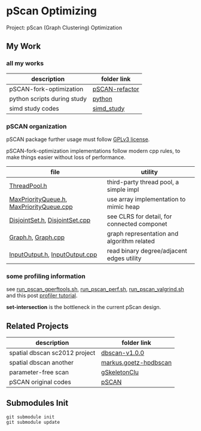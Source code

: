 # pScan Optimizing

Project: pScan (Graph Clustering) Optimization

## My Work

### all my works

description | folder link
--- | ---
pSCAN-fork-optimization | [pSCAN-refactor](pSCAN-refactor)
python scripts during study | [python](python)
simd study codes | [simd_study](simd_study)

### pSCAN organization

pSCAN package further usage must follow [GPLv3 license](pSCAN-refactor/LICENSE).

pSCAN-fork-optimization implementations follow modern cpp rules, to make things easier without loss of performance.

file | utility
--- | ---
[ThreadPool.h](pSCAN-refactor/ThreadPool.h) | third-party thread pool, a simple impl
[MaxPriorityQueue.h](pSCAN-refactor/MaxPriorityQueue.h), [MaxPriorityQueue.cpp](pSCAN-refactor/MaxPriorityQueue.cpp) | use array implementation to mimic heap
[DisjointSet.h](pSCAN-refactor/DisjointSet.h), [DisjointSet.cpp](pSCAN-refactor/DisjointSet.cpp) | see CLRS for detail, for connected componet
[Graph.h](pSCAN-refactor/Graph.h), [Graph.cpp](pSCAN-refactor/Graph.cpp) | graph representation and algorithm  related
[InputOutput.h](pSCAN-refactor/InputOutput.h), [InputOutput.cpp](pSCAN-refactor/InputOutput.cpp) | read binary degree/adjacent edges utility

### some profiling information

see [run_pscan_gperftools.sh](pSCAN-refactor/run_pscan_gperftools.sh), [run_pscan_perf.sh](pSCAN-refactor/run_pscan_perf.sh), [run_pscan_valgrind.sh](pSCAN-refactor/run_pscan_valgrind.sh) and this post [profiler tutorial](http://gernotklingler.com/blog/gprof-valgrind-gperftools-evaluation-tools-application-level-cpu-profiling-linux/).

**set-intersection** is the bottleneck in the current pScan design.

## Related Projects

description | folder link
--- | ---
spatial dbscan sc2012 project | [dbscan-v1.0.0](dbscan-v1.0.0)
spatial dbscan another | [markus.goetz-hpdbscan](markus.goetz-hpdbscan)
parameter-free scan | [gSkeletonClu](gSkeletonClu)
pSCAN original codes | [pSCAN](pSCAN)

## Submodules Init

```
git submodule init
git submodule update
```
